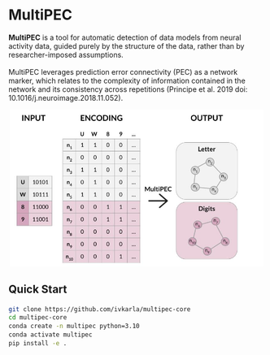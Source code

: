 # MultiPEC

**MultiPEC** is a tool for automatic detection of data models from neural activity data, guided purely by the structure of the data, rather than by researcher-imposed assumptions.
<br>
<br>
MultiPEC leverages prediction error connectivity (PEC) as a network marker, which relates to the complexity of information contained in the network and its consistency across repetitions ​(Principe et al. 2019 doi: 10.1016/j.neuroimage.2018.11.052)​.
<br>

<p align="center">
  <img src="data/figures/simulation/FIG2A.jpg" alt="System Diagram" width="500">
</p>

## Quick Start

```bash
git clone https://github.com/ivkarla/multipec-core
cd multipec-core
conda create -n multipec python=3.10
conda activate multipec
pip install -e .
